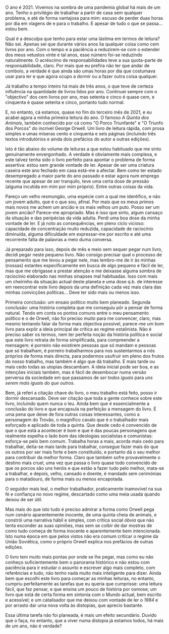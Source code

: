 O ano é 2021. Vivemos na sombra de uma pandemia global há mais de um ano. Tenho o privilégio de trabalhar a partir de casa sem qualquer problema, e até de forma vantajosa para mim: escuso de perder duas horas por dia em viagens de e para o trabalho. E apesar de tudo o que se passa... estou bem.

Qual é a desculpa que tenho para estar uma lástima em termos de leitura? Não sei. Apenas sei que durante vários anos lia qualquer coisa como cem livros por ano. Com o tempo e a paciência a reduzirem-se com o estender dos meus vetustos vinte e tal anos, esse número foi-se reduzindo naturalmente. O acréscimo de responsabilidades teve a sua quota-parte de responsabilidade, claro. Por mais que eu prefira não ter que andar de comboio, a verdade é que ainda são umas horas por dia que costumava usar para ler e que agora ocupo a dormir ou a fazer outra coisa qualquer.

Já trabalho a tempo inteiro há mais de três anos, o que teve de certeza influência na quantidade de livros lidos por ano. Continuei sempre com o "objectivo" dos cem livros por ano, mas setenta e cinco é quase cem, e cinquenta é quase setenta e cinco, portanto tudo normal.

E, no entanto, cá estamos, quase no fim do terceiro mês de 2021, e eu acabei agora a minha primeira leitura do ano. O famoso *A Quinta dos Animais*, também conhecido por cá como "O Porco Triunfante" e "O Triunfo dos Porcos" do incrível George Orwell. Um livro de leitura rápida, com prosa simples e umas míseras cento e cinquenta e seis páginas (incluindo três textos introdutórios e ainda dois prefácios do autor a outras edições).

Isto é tão abaixo do volume de leituras a que estou habituado que me sinto genuinamente envergonhado. A verdade é obviamente mais complexa, e este talvez tenha sido o livro perfeito para apontar o problema de forma assertiva: estou sem grande vontade de ler. Apesar de ser uma criatura caseira este ano fechado em casa está-me a afectar. Bem como ter estado desempregado a maior parte do ano passado e estar agora num emprego recente que apesar de ser tranquilo, teve uma certa dose de pressão (alguma incutida em mim por mim próprio). Entre outras coisas da vida.

Pareço um velho resmungão, uma espécie com a qual me identifico, e não um jovem adulto, que é o que sou, afinal. Por mais que os meus primos mais novos me achem um ancião e os mais velhos um puto. Posso ser um jovem ancião? Parece-me apropriado. Mas é isso que sinto, algum cansaço da situação e das peripécias da vida adulta. Perdi uma boa dose da minha vontade de ler. E já noto as consequências, em pleno ciclo vicioso: capacidade de concentração muito reduzida, capacidade de raciocínio diminuída, alguma dificuldade em expressar-me por escrito e até uma recorrente falta de palavras a meio duma conversa.

Já preparado para isso, depois de mês e meio sem sequer pegar num livro, decidi pegar neste pequeno livro. Não consigo precisar qual o processo de pensamento que me levou a pegar nele, mas lembro-me de ir às minhas (nossas) estantes especificamente em busca de algo pequeno e fácil de ler, mas que me obrigasse a prestar atenção e me deixasse alguma sombra de raciocínio elaborado nas minhas sinapses mal habituadas. Isso com mais um cheirinho da situação actual deste planeta e uma dose q.b. de interesse em reencontrar este livro depois da uma definição cada vez mais clara das minhas convicções políticas... Deve ter sido mais ou menos isso.

Primeira conclusão: um ensaio político muito bem planeado. Segunda conclusão: uma história completa que me conseguiu pôr a pensar de forma natural. Tendo em conta os pontos comuns entre o meu pensamento político e o de Orwell, não foi preciso muito para me convencer, claro, mas mesmo tentando falar da forma mais objectiva possível, parece-me um bom livro para expôr a ideia principal de crítica ao regime estalinista. Não é preciso saber os termos, nem ter perfeita noção da história política e social que este livro retrata de forma simplificada, para compreender a mensagem: é porreiro não existirem pessoas que só mandam e pessoas que só trabalham, é porreiro trabalharmos para nos sustentarmos a nós próprios de forma mais directa, para podermos usufruir em pleno dos frutos do nosso trabalho, mas também é algo que dá trabalho. E mais tarde ou mais cedo todas as utopias descambam. A ideia inicial pode ser boa, e as intenções iniciais também, mas é fácil de desembocar numa versão perversa da sociedade em que passamos de *ser todos iguais* para *uns serem mais iguais do que outros*.

Bem, já referi a citação chave do livro, o meu trabalho está feito, posso ir dormir descansado. Deve ser citação que toda a gente conhece sobre este livro, incluindo quem nunca o leu. Ainda bem que é essencialmente a conclusão do livro e que encapsula na perfeição a mensagem do livro. É uma pena que deixe de fora outras coisas interessantes, como a personagem do Trovão, o magnífico cavalo que é o trabalhador mais esforçado e aplicado de toda a quinta. Que desde cedo é convencido de que o que está a acontecer é bom e que é das poucas personagens que realmente espelha o lado bom das ideologias socialistas e comunistas: esforça-se pelo bem comum. Trabalha horas a mais, acorda mais cedo para trabalhar, deita-se mais tarde para trabalhar, consegue fazer mais do que os outros por ser mais forte e bem constituído, e portanto dá o seu melhor para contribuir da melhor forma. Claro que também sofre provavelmente o destino mais cruel, uma vez que passa o livro quase todo convencido de que os porcos são uns heróis e que estão a fazer tudo pelo melhor, mata-se a trabalhar, e depois, velho, cansado e doente, é mandado sem cerimónias para o matadouro, de forma mais ou menos encapotada.

O seguidor mais leal, o melhor trabalhador, praticamente inamovível na sua fé e confiança no novo regime, descartado como uma meia usada quando deixou de ser útil.

Mas mais do que isto tudo é preciso admirar a forma como Orwell pega num cenário aparentemente inocente, de uma quinta cheia de animais, e constrói uma narrativa hábil e simples, com crítica social *óbvia* que não tenta esconder as suas opiniões, mas sem se coibir de dar mostras de como tudo começa de forma inocente e aparentemente bem intencionada. Isto numa época em que pelos vistos não era comum criticar o regime da União Soviética, como o próprio Orwell explica nos prefácios de outras edições.

O livro tem muito mais pontas por onde se lhe pegar, mas como eu não conheço suficientemente bem o panorama histórico e não estou com paciência para ir estudar o assunto e escrever algo mais completo, com referências e tudo, não tenho nada muito mais inteligente para dizer. Ainda bem que escolhi este livro para começar as minhas leituras, no entanto, cumpriu perfeitamente as tarefas que eu queria que cumprisse: uma leitura fácil, que faz pensar, e que ensina um pouco de história por osmose; um livro que está de certa forma em sintonia com o Mundo actual, bem escrito e acessível; e um catalisador que me deixou com vontade de ler o *1984* e por arrasto dar uma nova volta às distopias, que aprecio bastante.

Essa última tarefa não foi planeada, é mais um efeito secundário. Duvido que o faça, no entanto, que a viver numa distopia já estamos todos, há mais de um ano, não é verdade?

